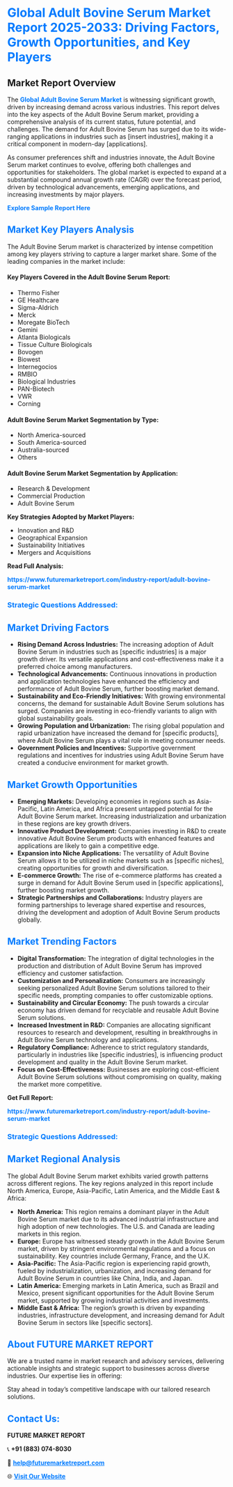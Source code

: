 <h1 style="color: #007BFF;">Global Adult Bovine Serum Market Report 2025-2033: Driving Factors, Growth Opportunities, and Key Players</h1>

<section id="overview">
<h2>Market Report Overview</h2>
<p>The <a href="https://www.futuremarketreport.com/industry-report/adult-bovine-serum-market" style="color: #007BFF; text-decoration: none;"><strong>Global Adult Bovine Serum Market</strong></a> is witnessing significant growth, driven by increasing demand across various industries. This report delves into the key aspects of the Adult Bovine Serum market, providing a comprehensive analysis of its current status, future potential, and challenges. The demand for Adult Bovine Serum has surged due to its wide-ranging applications in industries such as [insert industries], making it a critical component in modern-day [applications].</p>
<p>As consumer preferences shift and industries innovate, the Adult Bovine Serum market continues to evolve, offering both challenges and opportunities for stakeholders. The global market is expected to expand at a substantial compound annual growth rate (CAGR) over the forecast period, driven by technological advancements, emerging applications, and increasing investments by major players.</p>
</section>

<section id="overview">
<p><a href="https://www.futuremarketreport.com/request-sample/reportId=111896" style="color: #007BFF; text-decoration: none;"><strong>Explore Sample Report Here</strong></a></p>
</section>

<section id="key-players">
<h2 style="color: #007BFF;">Market Key Players Analysis</h2>
<p>The Adult Bovine Serum market is characterized by intense competition among key players striving to capture a larger market share. Some of the leading companies in the market include:</p>
<h4>Key Players Covered in the Adult Bovine Serum Report:</h4>
<ul><li>Thermo Fisher</li><li>GE Healthcare</li><li>Sigma-Aldrich</li><li>Merck</li><li>Moregate BioTech</li><li>Gemini</li><li>Atlanta Biologicals</li><li>Tissue Culture Biologicals</li><li>Bovogen</li><li>Biowest</li><li>Internegocios</li><li>RMBIO</li><li>Biological Industries</li><li>PAN-Biotech</li><li>VWR</li><li>Corning</li></ul>
<h4>Adult Bovine Serum Market Segmentation by Type:</h4>
<ul><li>North America-sourced</li><li>South America-sourced</li><li>Australia-sourced</li><li>Others</li></ul>

<h4>Adult Bovine Serum Market Segmentation by Application:</h4>
<ul><li>Research &amp; Development</li><li>Commercial Production</li><li>Adult Bovine Serum</li></ul>
<p><strong>Key Strategies Adopted by Market Players:</strong></p>
<ul>
<li>Innovation and R&D</li>
<li>Geographical Expansion</li>
<li>Sustainability Initiatives</li>
<li>Mergers and Acquisitions</li>
</ul>
</section>

<section>
<p><strong>Read Full Analysis: </strong></p><a href="https://www.futuremarketreport.com/industry-report/adult-bovine-serum-market" style="color: #007BFF; text-decoration: none;"><strong>https://www.futuremarketreport.com/industry-report/adult-bovine-serum-market</strong></a>
<h3 style="color: #007BFF;">Strategic Questions Addressed:</h3>
</section>

<section id="driving-factors">
<h2 style="color: #007BFF;">Market Driving Factors</h2>
<ul>
<li><strong>Rising Demand Across Industries:</strong> The increasing adoption of Adult Bovine Serum in industries such as [specific industries] is a major growth driver. Its versatile applications and cost-effectiveness make it a preferred choice among manufacturers.</li>
<li><strong>Technological Advancements:</strong> Continuous innovations in production and application technologies have enhanced the efficiency and performance of Adult Bovine Serum, further boosting market demand.</li>
<li><strong>Sustainability and Eco-Friendly Initiatives:</strong> With growing environmental concerns, the demand for sustainable Adult Bovine Serum solutions has surged. Companies are investing in eco-friendly variants to align with global sustainability goals.</li>
<li><strong>Growing Population and Urbanization:</strong> The rising global population and rapid urbanization have increased the demand for [specific products], where Adult Bovine Serum plays a vital role in meeting consumer needs.</li>
<li><strong>Government Policies and Incentives:</strong> Supportive government regulations and incentives for industries using Adult Bovine Serum have created a conducive environment for market growth.</li>
</ul>
</section>

<section id="growth-opportunities">
<h2 style="color: #007BFF;">Market Growth Opportunities</h2>
<ul>
<li><strong>Emerging Markets:</strong> Developing economies in regions such as Asia-Pacific, Latin America, and Africa present untapped potential for the Adult Bovine Serum market. Increasing industrialization and urbanization in these regions are key growth drivers.</li>
<li><strong>Innovative Product Development:</strong> Companies investing in R&D to create innovative Adult Bovine Serum products with enhanced features and applications are likely to gain a competitive edge.</li>
<li><strong>Expansion into Niche Applications:</strong> The versatility of Adult Bovine Serum allows it to be utilized in niche markets such as [specific niches], creating opportunities for growth and diversification.</li>
<li><strong>E-commerce Growth:</strong> The rise of e-commerce platforms has created a surge in demand for Adult Bovine Serum used in [specific applications], further boosting market growth.</li>
<li><strong>Strategic Partnerships and Collaborations:</strong> Industry players are forming partnerships to leverage shared expertise and resources, driving the development and adoption of Adult Bovine Serum products globally.</li>
</ul>
</section>

<section id="trending-factors">
<h2 style="color: #007BFF;">Market Trending Factors</h2>
<ul>
<li><strong>Digital Transformation:</strong> The integration of digital technologies in the production and distribution of Adult Bovine Serum has improved efficiency and customer satisfaction.</li>
<li><strong>Customization and Personalization:</strong> Consumers are increasingly seeking personalized Adult Bovine Serum solutions tailored to their specific needs, prompting companies to offer customizable options.</li>
<li><strong>Sustainability and Circular Economy:</strong> The push towards a circular economy has driven demand for recyclable and reusable Adult Bovine Serum solutions.</li>
<li><strong>Increased Investment in R&D:</strong> Companies are allocating significant resources to research and development, resulting in breakthroughs in Adult Bovine Serum technology and applications.</li>
<li><strong>Regulatory Compliance:</strong> Adherence to strict regulatory standards, particularly in industries like [specific industries], is influencing product development and quality in the Adult Bovine Serum market.</li>
<li><strong>Focus on Cost-Effectiveness:</strong> Businesses are exploring cost-efficient Adult Bovine Serum solutions without compromising on quality, making the market more competitive.</li>
</ul>
</section>

<section>
<p><strong>Get Full Report: </strong></p><a href="https://www.futuremarketreport.com/industry-report/adult-bovine-serum-market" style="color: #007BFF; text-decoration: none;"><strong>https://www.futuremarketreport.com/industry-report/adult-bovine-serum-market</strong></a>
<h3 style="color: #007BFF;">Strategic Questions Addressed:</h3>
</section>


<section id="regional-analysis">
<h2 style="color: #007BFF;">Market Regional Analysis</h2>
<p>The global Adult Bovine Serum market exhibits varied growth patterns across different regions. The key regions analyzed in this report include North America, Europe, Asia-Pacific, Latin America, and the Middle East & Africa:</p>
<ul>
<li><strong>North America:</strong> This region remains a dominant player in the Adult Bovine Serum market due to its advanced industrial infrastructure and high adoption of new technologies. The U.S. and Canada are leading markets in this region.</li>
<li><strong>Europe:</strong> Europe has witnessed steady growth in the Adult Bovine Serum market, driven by stringent environmental regulations and a focus on sustainability. Key countries include Germany, France, and the U.K.</li>
<li><strong>Asia-Pacific:</strong> The Asia-Pacific region is experiencing rapid growth, fueled by industrialization, urbanization, and increasing demand for Adult Bovine Serum in countries like China, India, and Japan.</li>
<li><strong>Latin America:</strong> Emerging markets in Latin America, such as Brazil and Mexico, present significant opportunities for the Adult Bovine Serum market, supported by growing industrial activities and investments.</li>
<li><strong>Middle East & Africa:</strong> The region’s growth is driven by expanding industries, infrastructure development, and increasing demand for Adult Bovine Serum in sectors like [specific sectors].</li>
</ul>
</section>

<footer>
<h2 style="color: #007BFF;">About FUTURE MARKET REPORT</h2>
<p>We are a trusted name in market research and advisory services, delivering actionable insights and strategic support to businesses across diverse industries. Our expertise lies in offering:</p>

<p>Stay ahead in today’s competitive landscape with our tailored research solutions.</p>

<h2 style="color: #007BFF;">Contact Us:</h2>
<p><strong>FUTURE MARKET REPORT</strong></p>
<p>📞 <strong>+91 (883) 074-8030</strong></p>
<p>📧 <strong><a href="mailto:help@futuremarketreport.com" style="color: #007BFF;">help@futuremarketreport.com</a></strong></p>
<p>🌐 <strong><a href="https://www.futuremarketreport.com/" style="color: #007BFF;">Visit Our Website</a></strong></p>
</footer>